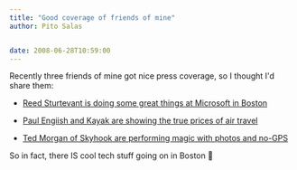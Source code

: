 ```yaml
---
title: "Good coverage of friends of mine"
author: Pito Salas


date: 2008-06-28T10:59:00
---
```




Recently three friends of mine got nice press coverage, so I thought I'd share
them:

  * [Reed Sturtevant is doing some great things at Microsoft in Boston](<http://www.boston.com/business/technology/articles/2008/06/30/microsoft_seeks_next_big_idea_in_cambridge/>)

  * [Paul Engiish and Kayak are showing the true prices of air travel](<http://www.boston.com/business/personalfinance/articles/2008/06/26/flustering_fares/>)

  * [Ted Morgan of Skyhook are performing magic with photos and no-GPS](<http://www.nytimes.com/2008/06/26/technology/personaltech/26pogue.html?_r=1&8dpc=&pagewanted=print&oref=slogin>)

So in fact, there IS cool tech stuff going on in Boston 🙂


